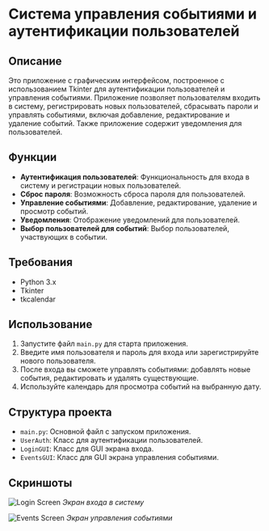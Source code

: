 # Система управления событиями и аутентификации пользователей

## Описание

Это приложение с графическим интерфейсом, построенное с использованием Tkinter для аутентификации пользователей и управления событиями. Приложение позволяет пользователям входить в систему, регистрировать новых пользователей, сбрасывать пароли и управлять событиями, включая добавление, редактирование и удаление событий. Также приложение содержит уведомления для пользователей.

## Функции

- **Аутентификация пользователей**: Функциональность для входа в систему и регистрации новых пользователей.
- **Сброс пароля**: Возможность сброса пароля для пользователей.
- **Управление событиями**: Добавление, редактирование, удаление и просмотр событий.
- **Уведомления**: Отображение уведомлений для пользователей.
- **Выбор пользователей для событий**: Выбор пользователей, участвующих в событии.

## Требования

- Python 3.x
- Tkinter
- tkcalendar

## Использование

1. Запустите файл `main.py` для старта приложения.
2. Введите имя пользователя и пароль для входа или зарегистрируйте нового пользователя.
3. После входа вы сможете управлять событиями: добавлять новые события, редактировать и удалять существующие.
4. Используйте календарь для просмотра событий на выбранную дату.

## Структура проекта

- `main.py`: Основной файл с запуском приложения.
- `UserAuth`: Класс для аутентификации пользователей.
- `LoginGUI`: Класс для GUI экрана входа.
- `EventsGUI`: Класс для GUI экрана управления событиями.

## Скриншоты

![Login Screen](screenshots/login_screen.png)
*Экран входа в систему*

![Events Screen](screenshots/events_screen.png)
*Экран управления событиями*
